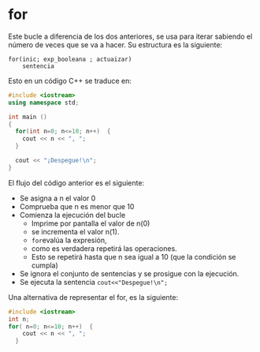 # for
Este bucle a diferencia de los dos anteriores, se usa para iterar sabiendo el número de veces que se va a hacer. Su estructura es la siguiente:
``` 
for(inic; exp_booleana ; actuaizar)
    sentencia
```
Esto en un código C++ se traduce en:
```cpp
#include <iostream>
using namespace std;

int main ()
{
  for(int n=0; n<=10; n++)  {
    cout << n << ", ";
  }

  cout << "¡Despegue!\n";
}
```
El flujo del código anterior es el siguiente:
- Se asigna a n el valor 0
- Comprueba que n es menor que 10
- Comienza la ejecución del bucle
  - Imprime por pantalla el valor de n(0)
  - se incrementa el valor n(1).
  - `for`evalúa la expresión,
  - como es verdadera repetirá las operaciones.
  - Esto se repetirá hasta que n sea igual a 10 (que la condición se cumpla)
- Se ignora el conjunto de sentencias y se prosigue con la ejecución.
- Se ejecuta la sentencia `cout<<"Despegue!\n";`

Una alternativa de representar el for, es la siguiente:
```cpp
#include <iostream>
int n;
for( n=0; n<=10; n++)  {
    cout << n << ", ";
  }
```


